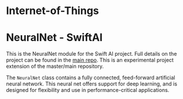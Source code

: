 # Internet-of-Things

# NeuralNet - SwiftAI
This is the NeuralNet module for the Swift AI project. Full details on the project can be found in the [main repo](https://github.com/Swift-AI/Swift-AI). This is an experimental project extension of the master/main repository. 

The `NeuralNet` class contains a fully connected, feed-forward artificial neural network. This neural net offers support for deep learning, and is designed for flexibility and use in performance-critical applications.

